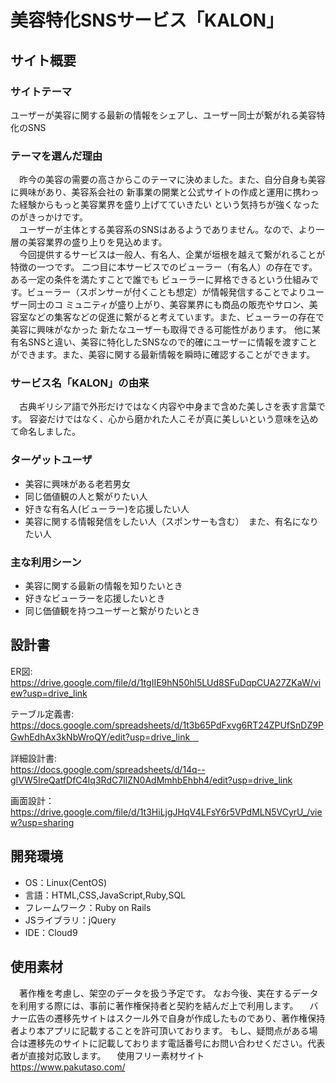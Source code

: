 # 美容特化SNSサービス「KALON」
## サイト概要
### サイトテーマ

ユーザーが美容に関する最新の情報をシェアし、ユーザー同士が繋がれる美容特化のSNS
​
### テーマを選んだ理由

　昨今の美容の需要の高さからこのテーマに決めました。また、自分自身も美容に興味があり、美容系会社の
新事業の開業と公式サイトの作成と運用に携わった経験からもっと美容業界を盛り上げてていきたい
という気持ちが強くなったのがきっかけです。  
　ユーザーが主体とする美容系のSNSはあるようでありません。なので、より一層の美容業界の盛り上りを見込めます。  
　今回提供するサービスは一般人、有名人、企業が垣根を越えて繋がれることが特徴の一つです。
二つ目に本サービスでのビューラー（有名人）の存在です。ある一定の条件を満たすことで誰でも
ビューラーに昇格できるという仕組みです。ビューラー（スポンサーが付くことも想定）が情報発信することでよりユーザー同士のコ
ミュニティが盛り上がり、美容業界にも商品の販売やサロン、美容室などの集客などの促進に繋がると考えています。また、ビューラーの存在で美容に興味がなかった
新たなユーザーも取得できる可能性があります。
他に某有名SNSと違い、美容に特化したSNSなので的確にユーザーに情報を渡すことができます。また、美容に関する最新情報を瞬時に確認することができます。

### サービス名「KALON」の由来
　古典ギリシア語で外形だけではなく内容や中身まで含めた美しさを表す言葉です。
容姿だけではなく、心から磨かれた人こそが真に美しいという意味を込めて命名しました。

### ターゲットユーザ
- 美容に興味がある老若男女
- 同じ価値観の人と繋がりたい人
- 好きな有名人(ビューラー)を応援したい人
- 美容に関する情報発信をしたい人（スポンサーも含む）　また、有名になりたい人

### 主な利用シーン
- 美容に関する最新の情報を知りたいとき
- 好きなビューラーを応援したいとき
- 同じ価値観を持つユーザーと繋がりたいとき

## 設計書
ER図:  
https://drive.google.com/file/d/1tgIIE9hN50hl5LUd8SFuDqpCUA27ZKaW/view?usp=drive_link

テーブル定義書:
https://docs.google.com/spreadsheets/d/1t3b65PdFxvg6RT24ZPUfSnDZ9PGwhEdhAx3kNbWroQY/edit?usp=drive_link　

詳細設計書:  
https://docs.google.com/spreadsheets/d/14q--gIVW5IreQatfDfC4Iq3RdC7IlZN0AdMmhbEhbh4/edit?usp=drive_link

画面設計：  
https://drive.google.com/file/d/1t3HiLjgJHqV4LFsY6r5VPdMLN5VCyrU_/view?usp=sharing
​
## 開発環境
- OS：Linux(CentOS)
- 言語：HTML,CSS,JavaScript,Ruby,SQL
- フレームワーク：Ruby on Rails
- JSライブラリ：jQuery
- IDE：Cloud9

## 使用素材
　著作権を考慮し、架空のデータを扱う予定です。
なお今後、実在するデータを利用する際には、事前に著作権保持者と契約を結んだ上で利用します。
　バナー広告の遷移先サイトはスクール外で自身が作成したものであり、著作権保持者より本アプリに記載することを許可頂いております。
もし、疑問点がある場合は遷移先のサイトに記載しております電話番号にお問い合わせください。代表者が直接対応致します。
　使用フリー素材サイト  
https://www.pakutaso.com/